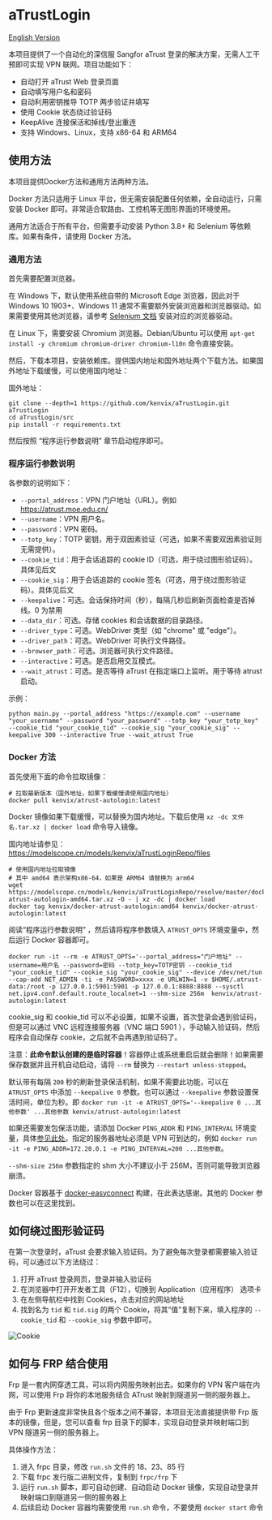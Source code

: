 # aTrustLogin

[English Version](/README.en.md)

本项目提供了一个自动化的深信服 Sangfor aTrust 登录的解决方案，无需人工干预即可实现 VPN 联网。项目功能如下：

- 自动打开 aTrust Web 登录页面
- 自动填写用户名和密码
- 自动利用密钥推导 TOTP 两步验证并填写
- 使用 Cookie 状态绕过验证码
- KeepAlive 连接保活和掉线/登出重连
- 支持 Windows、Linux，支持 x86-64 和 ARM64

## 使用方法
本项目提供Docker方法和通用方法两种方法。

Docker 方法只适用于 Linux 平台，但无需安装配置任何依赖，全自动运行，只需安装 Docker 即可。非常适合软路由、工控机等无图形界面的环境使用。

通用方法适合于所有平台，但需要手动安装 Python 3.8+ 和 Selenium 等依赖库。如果有条件，请使用 Docker 方法。

### 通用方法

首先需要配置浏览器。

在 Windows 下，默认使用系统自带的 Microsoft Edge 浏览器，因此对于 Windows 10 1903+、Windows 11 通常不需要额外安装浏览器和浏览器驱动。如果需要使用其他浏览器，请参考 [Selenium 文档](https://www.selenium.dev/documentation/en/webdriver/driver_requirements/) 安装对应的浏览器驱动。

在 Linux 下，需要安装 Chromium 浏览器。Debian/Ubuntu 可以使用 `apt-get install -y chromium chromium-driver chromium-l10n` 命令直接安装。

然后，下载本项目，安装依赖库。提供国内地址和国外地址两个下载方法。如果国外地址下载缓慢，可以使用国内地址：

国外地址：

```shell
git clone --depth=1 https://github.com/kenvix/aTrustLogin.git aTrustLogin
cd aTrustLogin/src
pip install -r requirements.txt
```

然后按照 “程序运行参数说明” 章节启动程序即可。

### 程序运行参数说明

各参数的说明如下：

- `--portal_address`：VPN 门户地址（URL）。例如 https://atrust.moe.edu.cn/
- `--username`：VPN 用户名。
- `--password`：VPN 密码。
- `--totp_key`：TOTP 密钥，用于双因素验证（可选，如果不需要双因素验证则无需提供）。
- `--cookie_tid`：用于会话追踪的 cookie ID（可选，用于绕过图形验证码）。具体见后文
- `--cookie_sig`：用于会话追踪的 cookie 签名（可选，用于绕过图形验证码）。具体见后文
- `--keepalive`：可选。会话保持时间（秒），每隔几秒后刷新页面检查是否掉线。0 为禁用
- `--data_dir`：可选。存储 cookies 和会话数据的目录路径。
- `--driver_type`：可选。WebDriver 类型（如 "chrome" 或 "edge"）。
- `--driver_path`：可选。WebDriver 可执行文件路径。
- `--browser_path`：可选。浏览器可执行文件路径。
- `--interactive`：可选。是否启用交互模式。
- `--wait_atrust`：可选。是否等待 aTrust 在指定端口上监听。用于等待 atrust 启动。

示例：

```shell
python main.py --portal_address "https://example.com" --username "your_username" --password "your_password" --totp_key "your_totp_key" --cookie_tid "your_cookie_tid" --cookie_sig "your_cookie_sig" --keepalive 300 --interactive True --wait_atrust True
```

### Docker 方法

首先使用下面的命令拉取镜像：

```shell
# 拉取最新版本（国外地址，如果下载缓慢请使用国内地址）
docker pull kenvix/atrust-autologin:latest
```

Docker 镜像如果下载缓慢，可以替换为国内地址。下载后使用 `xz -dc 文件名.tar.xz | docker load` 命令导入镜像。

国内地址请参见：https://modelscope.cn/models/kenvix/aTrustLoginRepo/files

```shell
# 使用国内地址拉取镜像
# 其中 amd64 表示架构x86-64，如果是 ARM64 请替换为 arm64
wget https://modelscope.cn/models/kenvix/aTrustLoginRepo/resolve/master/docker-atrust-autologin-amd64.tar.xz -O - | xz -dc | docker load
docker tag kenvix/docker-atrust-autologin:amd64 kenvix/docker-atrust-autologin:latest
```

阅读“程序运行参数说明” ，然后请将程序参数填入 `ATRUST_OPTS` 环境变量中，然后运行 Docker 容器即可。

```shell
docker run -it --rm -e ATRUST_OPTS='--portal_address="门户地址" --username=用户名 --password=密码 --totp_key=TOTP密钥 --cookie_tid "your_cookie_tid" --cookie_sig "your_cookie_sig" --device /dev/net/tun --cap-add NET_ADMIN -ti -e PASSWORD=xxxx -e URLWIN=1 -v $HOME/.atrust-data:/root -p 127.0.0.1:5901:5901 -p 127.0.0.1:8888:8888 --sysctl net.ipv4.conf.default.route_localnet=1 --shm-size 256m  kenvix/atrust-autologin:latest
```

cookie_sig 和 cookie_tid 可以不必设置，如果不设置，首次登录会遇到验证码，但是可以通过 VNC 远程连接服务器（VNC 端口 5901 ），手动输入验证码，然后程序会自动保存 cookie，之后就不会再遇到验证码了。

注意：**此命令默认创建的是临时容器**！容器停止或系统重启后就会删除！如果需要保存数据并且开机自动启动，请将 `--rm` 替换为 `--restart unless-stopped`。

默认带有每隔 `200` 秒的刷新登录保活机制，如果不需要此功能，可以在 `ATRUST_OPTS` 中添加 `--keepalive 0` 参数。也可以通过 `--keepalive` 参数设置保活时间，单位为秒。即 `docker run -it -e ATRUST_OPTS='--keepalive 0 ...其他参数' ...其他参数 kenvix/atrust-autologin:latest`

如果还需要发包保活功能，请添加 Docker `PING_ADDR` 和 `PING_INTERVAL` 环境变量，具体[参见此处](https://github.com/docker-easyconnect/docker-easyconnect/blob/master/doc/usage.md)。指定的服务器地址必须是 VPN 可到达的，例如 `docker run -it -e PING_ADDR=172.20.0.1 -e PING_INTERVAL=200 ...其他参数`。

`--shm-size 256m` 参数指定的 shm 大小不建议小于 256M，否则可能导致浏览器崩溃。

Docker 容器基于 [docker-easyconnect](https://github.com/docker-easyconnect/docker-easyconnect) 构建，在此表达感谢。其他的 Docker 参数也可以在这里找到。

## 如何绕过图形验证码

在第一次登录时，aTrust 会要求输入验证码。为了避免每次登录都需要输入验证码，可以通过以下方法绕过：

1. 打开 aTrust 登录网页，登录并输入验证码
2. 在浏览器中打开开发者工具（F12），切换到 Application（应用程序） 选项卡
3. 在左侧导航栏中找到 Cookies，点击对应的网站地址
4. 找到名为 `tid` 和 `tid.sig` 的两个 Cookie，将其“值”复制下来，填入程序的 `--cookie_tid` 和 `--cookie_sig` 参数中即可。

![Cookie](doc/cookie.webp)

## 如何与 FRP 结合使用

Frp 是一套内网穿透工具，可以将内网服务映射出去。如果你的 VPN 客户端在内网，可以使用 Frp 将你的本地服务结合 ATrust 映射到隧道另一侧的服务器上。

由于 Frp 更新速度非常快且各个版本之间不兼容，本项目无法直接提供带 Frp 版本的镜像，但是，您可以查看 frp 目录下的脚本，实现自动登录并映射端口到 VPN 隧道另一侧的服务器上。

具体操作方法：

1. 进入 frpc 目录，修改 `run.sh` 文件的 18、23、85 行
2. 下载 frpc 发行版二进制文件，复制到 `frpc/frp` 下
3. 运行 `run.sh` 脚本，即可自动创建、自动启动 Docker 镜像，实现自动登录并映射端口到隧道另一侧的服务器上
4. 后续启动 Docker 容器均需要使用 `run.sh` 命令，不要使用 `docker start` 命令
